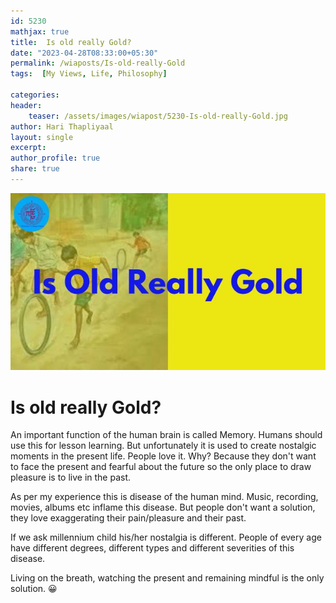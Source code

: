 ```yaml
---    
id: 5230
mathjax: true    
title:  Is old really Gold?      
date: "2023-04-28T08:33:00+05:30"    
permalink: /wiaposts/Is-old-really-Gold   
tags:  [My Views, Life, Philosophy]     
    
categories:    
header:    
    teaser: /assets/images/wiapost/5230-Is-old-really-Gold.jpg    
author: Hari Thapliyaal    
layout: single    
excerpt:    
author_profile: true    
share: true    
---    
```

    
![Is Old Really Gold](/assets/images/wiapost/5230-Is-old-really-Gold.jpg)    

# Is old really Gold?



An important function of the human brain is called Memory. 
Humans should use this for lesson learning. But unfortunately it is used to create nostalgic moments in the present life. People love it. Why? Because they don't want to face the present and fearful about the future so the only place to draw pleasure is to live in the past.

As per my experience this is disease of the human mind. Music, recording, movies, albums etc inflame this disease. But people don't want a solution, they love exaggerating their pain/pleasure and their past.

If we ask millennium child his/her nostalgia is different. People of every age have different degrees, different types and different severities of this disease. 

Living on the breath, watching the present and remaining mindful is the only solution. 😀